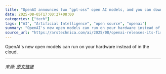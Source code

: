 ```yaml
---
title: "OpenAI announces two “gpt-oss” open AI models, and you can download them today"
date: 2025-08-05T17:00:27+08:00
categories: ["tech"]
tags: ["AI", "Artificial Intelligence", "open source", "openai"]
summary: "OpenAI's new open models can run on your hardware instead of in the cloud."
source_url: "https://arstechnica.com/ai/2025/08/openai-releases-its-first-open-source-models-since-2019/"
---
```


OpenAI's new open models can run on your hardware instead of in the cloud.

---

*来源: [原文链接](https://arstechnica.com/ai/2025/08/openai-releases-its-first-open-source-models-since-2019/)*
